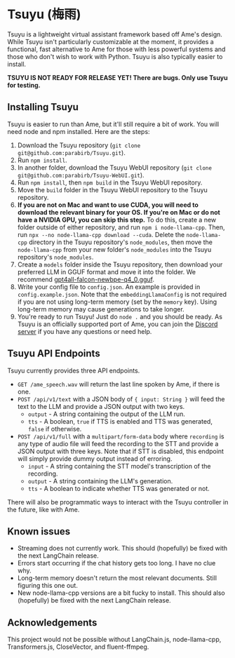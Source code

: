 # Tsuyu (梅雨)
Tsuyu is a lightweight virtual assistant framework based off Ame's design. While Tsuyu isn't particularly customizable at the moment, it provides a functional, fast alternative to Ame for those with less powerful systems and those who don't wish to work with Python. Tsuyu is also typically easier to install.

**TSUYU IS NOT READY FOR RELEASE YET! There are bugs. Only use Tsuyu for testing.**

## Installing Tsuyu
Tsuyu is easier to run than Ame, but it'll still require a bit of work. You will need node and npm installed. Here are the steps:

1. Download the Tsuyu repository (`git clone git@github.com:parabirb/Tsuyu.git`).
2. Run `npm install`.
3. In another folder, download the Tsuyu WebUI repository (`git clone git@github.com:parabirb/Tsuyu-WebUI.git`).
4. Run `npm install`, then `npm build` in the Tsuyu WebUI repository.
5. Move the `build` folder in the Tsuyu WebUI repository to the Tsuyu repository.
6. **If you are not on Mac and want to use CUDA, you will need to download the relevant binary for your OS. If you're on Mac or do not have a NVIDIA GPU, you can skip this step.** To do this, create a new folder outside of either repository, and run `npm i node-llama-cpp`. Then, run `npx --no node-llama-cpp download --cuda`. Delete the `node-llama-cpp` directory in the Tsuyu repository's `node_modules`, then move the `node-llama-cpp` from your new folder's `node_modules` into the Tsuyu repository's `node_modules`.
7. Create a `models` folder inside the Tsuyu repository, then download your preferred LLM in GGUF format and move it into the folder. We recommend [gpt4all-falcon-newbpe-q4_0.gguf](https://gpt4all.io/models/gguf/gpt4all-falcon-newbpe-q4_0.gguf).
8. Write your config file to `config.json`. An example is provided in `config.example.json`. Note that the `embeddingLlamaConfig` is not required if you are not using long-term memory (set by the `memory` key). Using long-term memory may cause generations to take longer.
9. You're ready to run Tsuyu! Just do `node .` and you should be ready. As Tsuyu is an officially supported port of Ame, you can join the [Discord server](https://discord.gg/y9H8NWDxeC) if you have any questions or need help.

## Tsuyu API Endpoints
Tsuyu currently provides three API endpoints.

* `GET /ame_speech.wav` will return the last line spoken by Ame, if there is one.
* `POST /api/v1/text` with a JSON body of `{ input: String }` will feed the text to the LLM and provide a JSON output with two keys.
    * `output` - A string containing the output of the LLM run.
    * `tts` - A boolean, `true` if TTS is enabled and TTS was generated, `false` if otherwise.
* `POST /api/v1/full` with a `multipart/form-data` body where `recording` is any type of audio file will feed the recording to the STT and provide a JSON output with three keys. Note that if STT is disabled, this endpoint will simply provide dummy output instead of erroring.
    * `input` - A string containing the STT model's transcription of the recording.
    * `output` - A string containing the LLM's generation.
    * `tts` - A boolean to indicate whether TTS was generated or not.

There will also be programmatic ways to interact with the Tsuyu controller in the future, like with Ame.

## Known issues
- Streaming does not currently work. This should (hopefully) be fixed with the next LangChain release.
- Errors start occurring if the chat history gets too long. I have no clue why.
- Long-term memory doesn't return the most relevant documents. Still figuring this one out.
- New node-llama-cpp versions are a bit fucky to install. This should also (hopefully) be fixed with the next LangChain release.

## Acknowledgements
This project would not be possible without LangChain.js, node-llama-cpp, Transformers.js, CloseVector, and fluent-ffmpeg.